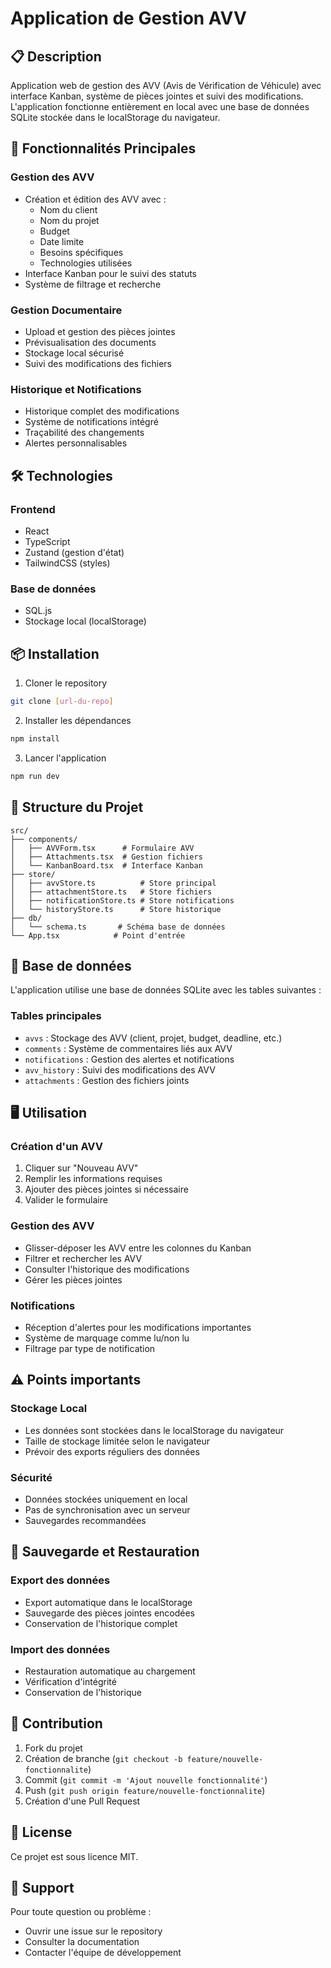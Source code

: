 # Application de Gestion AVV

## 📋 Description
Application web de gestion des AVV (Avis de Vérification de Véhicule) avec interface Kanban, système de pièces jointes et suivi des modifications. L'application fonctionne entièrement en local avec une base de données SQLite stockée dans le localStorage du navigateur.

## 🚀 Fonctionnalités Principales

### Gestion des AVV
- Création et édition des AVV avec :
  - Nom du client
  - Nom du projet
  - Budget
  - Date limite
  - Besoins spécifiques
  - Technologies utilisées
- Interface Kanban pour le suivi des statuts
- Système de filtrage et recherche

### Gestion Documentaire
- Upload et gestion des pièces jointes
- Prévisualisation des documents
- Stockage local sécurisé
- Suivi des modifications des fichiers

### Historique et Notifications
- Historique complet des modifications
- Système de notifications intégré
- Traçabilité des changements
- Alertes personnalisables

## 🛠 Technologies

### Frontend
- React
- TypeScript
- Zustand (gestion d'état)
- TailwindCSS (styles)

### Base de données
- SQL.js
- Stockage local (localStorage)

## 📦 Installation

1. Cloner le repository
```bash
git clone [url-du-repo]
```

2. Installer les dépendances
```bash
npm install
```

3. Lancer l'application
```bash
npm run dev
```

## 📁 Structure du Projet

```
src/
├── components/
│   ├── AVVForm.tsx      # Formulaire AVV
│   ├── Attachments.tsx  # Gestion fichiers
│   └── KanbanBoard.tsx  # Interface Kanban
├── store/
│   ├── avvStore.ts          # Store principal
│   ├── attachmentStore.ts   # Store fichiers
│   ├── notificationStore.ts # Store notifications
│   └── historyStore.ts      # Store historique
├── db/
│   └── schema.ts       # Schéma base de données
└── App.tsx            # Point d'entrée
```

## 💾 Base de données

L'application utilise une base de données SQLite avec les tables suivantes :

### Tables principales
- `avvs` : Stockage des AVV (client, projet, budget, deadline, etc.)
- `comments` : Système de commentaires liés aux AVV
- `notifications` : Gestion des alertes et notifications
- `avv_history` : Suivi des modifications des AVV
- `attachments` : Gestion des fichiers joints

## 🖥 Utilisation

### Création d'un AVV
1. Cliquer sur "Nouveau AVV"
2. Remplir les informations requises
3. Ajouter des pièces jointes si nécessaire
4. Valider le formulaire

### Gestion des AVV
- Glisser-déposer les AVV entre les colonnes du Kanban
- Filtrer et rechercher les AVV
- Consulter l'historique des modifications
- Gérer les pièces jointes

### Notifications
- Réception d'alertes pour les modifications importantes
- Système de marquage comme lu/non lu
- Filtrage par type de notification

## ⚠️ Points importants

### Stockage Local
- Les données sont stockées dans le localStorage du navigateur
- Taille de stockage limitée selon le navigateur
- Prévoir des exports réguliers des données

### Sécurité
- Données stockées uniquement en local
- Pas de synchronisation avec un serveur
- Sauvegardes recommandées

## 🔄 Sauvegarde et Restauration

### Export des données
- Export automatique dans le localStorage
- Sauvegarde des pièces jointes encodées
- Conservation de l'historique complet

### Import des données
- Restauration automatique au chargement
- Vérification d'intégrité
- Conservation de l'historique

## 🤝 Contribution

1. Fork du projet
2. Création de branche (`git checkout -b feature/nouvelle-fonctionnalite`)
3. Commit (`git commit -m 'Ajout nouvelle fonctionnalité'`)
4. Push (`git push origin feature/nouvelle-fonctionnalite`)
5. Création d'une Pull Request

## 📝 License

Ce projet est sous licence MIT.

## 📧 Support

Pour toute question ou problème :
- Ouvrir une issue sur le repository
- Consulter la documentation
- Contacter l'équipe de développement
